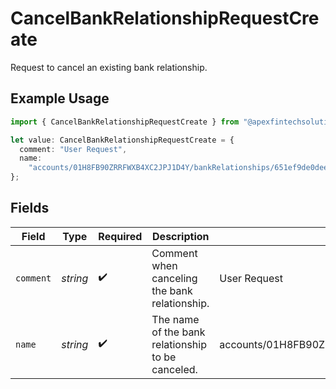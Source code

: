 # CancelBankRelationshipRequestCreate

Request to cancel an existing bank relationship.

## Example Usage

```typescript
import { CancelBankRelationshipRequestCreate } from "@apexfintechsolutions/ascend-sdk/models/components";

let value: CancelBankRelationshipRequestCreate = {
  comment: "User Request",
  name:
    "accounts/01H8FB90ZRRFWXB4XC2JPJ1D4Y/bankRelationships/651ef9de0dee00240813e60e",
};
```

## Fields

| Field                                                                          | Type                                                                           | Required                                                                       | Description                                                                    | Example                                                                        |
| ------------------------------------------------------------------------------ | ------------------------------------------------------------------------------ | ------------------------------------------------------------------------------ | ------------------------------------------------------------------------------ | ------------------------------------------------------------------------------ |
| `comment`                                                                      | *string*                                                                       | :heavy_check_mark:                                                             | Comment when canceling the bank relationship.                                  | User Request                                                                   |
| `name`                                                                         | *string*                                                                       | :heavy_check_mark:                                                             | The name of the bank relationship to be canceled.                              | accounts/01H8FB90ZRRFWXB4XC2JPJ1D4Y/bankRelationships/651ef9de0dee00240813e60e |
